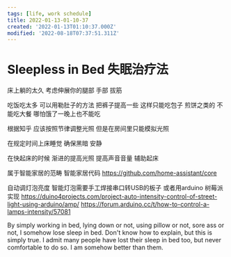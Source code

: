 ```yaml
---
tags: [life, work schedule]
title: 2022-01-13-01-10-37
created: '2022-01-13T01:10:37.000Z'
modified: '2022-08-18T07:37:51.311Z'
---
```


# Sleepless in Bed 失眠治疗法

床上躺的太久 考虑伸展你的腿部 手部 拔筋

吃饭吃太多 可以用勒肚子的方法 把裤子提高一些 这样只能吃包子 煎饼之类的 不能吃大餐 哪怕饿了一晚上也不能吃

根据知乎 应该按照节律调整光照 但是在房间里只能模拟光照

在规定时间上床睡觉 确保黑暗 安静

在快起床的时候 渐进的提高光照 提高声音音量 辅助起床

属于智能家居的范畴 智能家居代码
https://github.com/home-assistant/core

自动调灯泡亮度 智能灯泡需要手工焊接串口转USB的板子 或者用arduino 树莓派实现
https://duino4projects.com/project-auto-intensity-control-of-street-light-using-arduino/amp/
https://forum.arduino.cc/t/how-to-control-a-lamps-intensity/57081

By simply working in bed, lying down or not, using pillow or not, sore ass or not, I somehow lose sleep in bed.
Don't know how to explain, but this is simply true. I admit many people have lost their sleep in bed too, but never comfortable to do so. I am somehow better than them.
